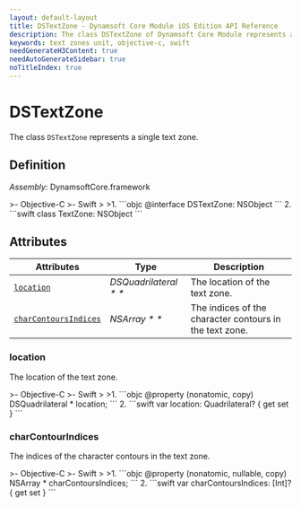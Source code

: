 ```yaml
---
layout: default-layout
title: DSTextZone - Dynamsoft Core Module iOS Edition API Reference
description: The class DSTextZone of Dynamsoft Core Module represents a single text zone.
keywords: text zones unit, objective-c, swift
needGenerateH3Content: true
needAutoGenerateSidebar: true
noTitleIndex: true
---
```


# DSTextZone

The class `DSTextZone` represents a single text zone.

## Definition

*Assembly:* DynamsoftCore.framework

<div class="sample-code-prefix"></div>
>- Objective-C
>- Swift
>
>1. 
```objc
@interface DSTextZone: NSObject
```
2. 
```swift
class TextZone: NSObject
```

## Attributes

| Attributes | Type | Description |
| ---------- | ---- | ----------- |
| [`location`](#location) | *DSQuadrilateral * \** | The location of the text zone. |
| [`charContoursIndices`](#charcontourindices) | *NSArray * \** | The indices of the character contours in the text zone. |

### location

The location of the text zone.

<div class="sample-code-prefix"></div>
>- Objective-C
>- Swift
>
>1. 
```objc
@property (nonatomic, copy) DSQuadrilateral * location;
```
2. 
```swift
var location: Quadrilateral? { get set }
```

### charContourIndices

The indices of the character contours in the text zone.

<div class="sample-code-prefix"></div>
>- Objective-C
>- Swift
>
>1. 
```objc
@property (nonatomic, nullable, copy) NSArray * charContoursIndices;
```
2. 
```swift
var charContoursIndices: [Int]? { get set }
```
